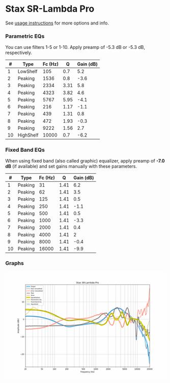 # Stax SR-Lambda Pro
See [usage instructions](https://github.com/jaakkopasanen/AutoEq#usage) for more options and info.

### Parametric EQs
You can use filters 1-5 or 1-10. Apply preamp of -5.3 dB or -5.3 dB, respectively.

|   # | Type      |   Fc (Hz) |    Q |   Gain (dB) |
|-----|-----------|-----------|------|-------------|
|   1 | LowShelf  |       105 | 0.7  |         5.2 |
|   2 | Peaking   |      1536 | 0.8  |        -3.6 |
|   3 | Peaking   |      2334 | 3.31 |         5.8 |
|   4 | Peaking   |      4323 | 3.82 |         4.6 |
|   5 | Peaking   |      5767 | 5.95 |        -4.1 |
|   6 | Peaking   |       216 | 1.17 |        -1.1 |
|   7 | Peaking   |       439 | 1.31 |         0.8 |
|   8 | Peaking   |       472 | 1.93 |        -0.3 |
|   9 | Peaking   |      9222 | 1.56 |         2.7 |
|  10 | HighShelf |     10000 | 0.7  |        -6.2 |

### Fixed Band EQs
When using fixed band (also called graphic) equalizer, apply preamp of **-7.0 dB** (if available) and set gains manually with these parameters.

|   # | Type    |   Fc (Hz) |    Q |   Gain (dB) |
|-----|---------|-----------|------|-------------|
|   1 | Peaking |        31 | 1.41 |         6.2 |
|   2 | Peaking |        62 | 1.41 |         3.5 |
|   3 | Peaking |       125 | 1.41 |         0.5 |
|   4 | Peaking |       250 | 1.41 |        -1.1 |
|   5 | Peaking |       500 | 1.41 |         0.5 |
|   6 | Peaking |      1000 | 1.41 |        -3.3 |
|   7 | Peaking |      2000 | 1.41 |         0.4 |
|   8 | Peaking |      4000 | 1.41 |         2   |
|   9 | Peaking |      8000 | 1.41 |        -0.4 |
|  10 | Peaking |     16000 | 1.41 |        -9.9 |

### Graphs
![](./Stax%20SR-Lambda%20Pro.png)
